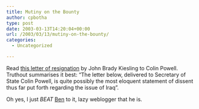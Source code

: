 ```yaml
---
title: Mutiny on the Bounty
author: cpbotha
type: post
date: 2003-03-13T14:20:04+00:00
url: /2003/03/13/mutiny-on-the-bounty/
categories:
  - Uncategorized

---
```

Read [this letter of resignation][1] by John Brady Kiesling to Colin Powell. Truthout summarises it best: “The letter below, delivered to Secretary of State Colin Powell, is quite possibly the most eloquent statement of dissent thus far put forth regarding the issue of Iraq”.

Oh yes, I just _BEAT_ [Ben][2] to it, lazy weblogger that he is.

 [1]: http://truthout.org/docs_03/030103A.shtml
 [2]: http://cpbotha.net/weblogs/wrgben/
